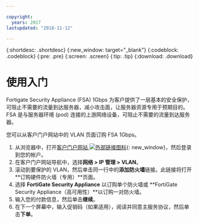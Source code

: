 ```yaml
---

copyright:
  years: 2017
lastupdated: "2018-11-12"

---
```


{:shortdesc: .shortdesc}
{:new_window: target="_blank"}
{:codeblock: .codeblock}
{:pre: .pre}
{:screen: .screen}
{:tip: .tip}
{:download: .download}

# 使用入门
Fortigate Security Appliance (FSA) 1Gbps 为客户提供了一层基本的安全保护，可阻止不需要的流量到达服务器，减小攻击面，让服务器资源专用于预期目的。FSA 是与服务器环境 (pod) 连接的上游网络设备，可阻止不需要的流量到达服务器。  

您可以从客户门户网站中的 VLAN 页面订购 FSA 1Gbps。

1. 从浏览器中，打开[客户门户网站 ![外部链接图标](../../icons/launch-glyph.svg "外部链接图标")](https://control.softlayer.com/){: new_window}，然后登录到您的帐户。
2. 在客户门户网站导航中，选择**网络 > IP 管理 > VLAN**。
3. 滚动到要保护的 VLAN，然后单击同一行中的**添加防火墙**链接。此链接将打开**订购硬件防火墙（专用）**页面。
4. 选择 **FortiGate Security Appliance** 以订购单个防火墙或 **FortiGate Security Appliance（高可用性）**以订购一对防火墙。 
5. 输入您的付款信息，然后单击**继续**。
6. 在下一个屏幕中，输入促销码（如果适用），阅读并同意主服务协议，然后单击**下单**。
